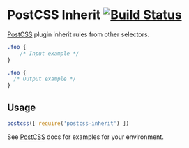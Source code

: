 # PostCSS Inherit [![Build Status][ci-img]][ci]

[PostCSS] plugin inherit rules from other selectors.

[PostCSS]: https://github.com/postcss/postcss
[ci-img]:  https://travis-ci.org/garthdb/postcss-inherit.svg
[ci]:      https://travis-ci.org/garthdb/postcss-inherit

```css
.foo {
    /* Input example */
}
```

```css
.foo {
  /* Output example */
}
```

## Usage

```js
postcss([ require('postcss-inherit') ])
```

See [PostCSS] docs for examples for your environment.
